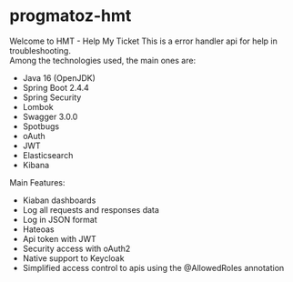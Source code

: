 # progmatoz-hmt
Welcome to HMT - Help My Ticket
This is a error handler api for help in troubleshooting. 
<br/>
Among the technologies used, the main ones are:
<br/>
- Java 16 (OpenJDK)
- Spring Boot 2.4.4
- Spring Security
- Lombok
- Swagger 3.0.0
- Spotbugs
- oAuth
- JWT
- Elasticsearch
- Kibana

Main Features:
<br/>
- Kiaban dashboards
- Log all requests and responses data
- Log in JSON format
- Hateoas
- Api token with JWT
- Security access with oAuth2
- Native support to Keycloak
- Simplified access control to apis using the @AllowedRoles annotation
